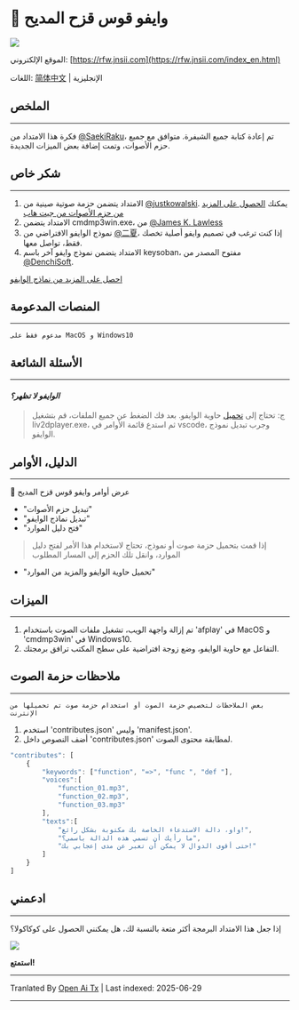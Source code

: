 # 🌈 وايفو قوس قزح المديح
![](https://s1.ax1x.com/2020/08/21/dNvHfS.gif)

الموقع الإلكتروني: [https://rfw.jnsii.com](https://rfw.jnsii.com/index_en.html)

اللغات: [简体中文](./README.zh.md) | الإنجليزية

## الملخص

----

فكرة هذا الامتداد من [@SaekiRaku](https://github.com/SaekiRaku/vscode-rainbow-fart)، تم إعادة كتابة جميع الشيفرة. متوافق مع جميع حزم الأصوات، وتمت إضافة بعض الميزات الجديدة.

## شكر خاص

---

1. الامتداد يتضمن حزمة صوتية صينية من [@justkowalski](https://github.com/JustKowalski). يمكنك [الحصول على المزيد من حزم الأصوات من جيت هاب](https://github.com/topics/rainbow-fart) 
2. الامتداد يتضمن cmdmp3win.exe، من [@James K. Lawless](http://jiml.us) 
3. نموذج الوايفو الافتراضي من [@二夏](https://erxia207.lofter.com)، إذا كنت ترغب في تصميم وايفو أصلية تخصك فقط، تواصل معها. 
4. الامتداد يتضمن نموذج وايفو آخر باسم keysoban، مفتوح المصدر من [@DenchiSoft](https://twitter.com/DenchiSoft/status/1036017773011525632).

[احصل على المزيد من نماذج الوايفو](https://github.com/ezshine/live2d-model-collections)

## المنصات المدعومة

---

~~~~
مدعوم فقط على MacOS و Windows10
~~~~

## الأسئلة الشائعة

---

#### _الوايفو لا تظهر؟_
> ج: تحتاج إلى [تحميل](https://github.com/ezshine/live2d-model-collections) حاوية الوايفو. بعد فك الضغط عن جميع الملفات، قم بتشغيل liv2dplayer.exe، ثم استدع قائمة الأوامر في vscode، وجرب تبديل نموذج الوايفو.

## الدليل، الأوامر

---

🌈 عرض أوامر وايفو قوس قزح المديح

- "تبديل حزم الأصوات"
- "تبديل نماذج الوايفو"
- "فتح دليل الموارد"

> إذا قمت بتحميل حزمة صوت أو نموذج، تحتاج لاستخدام هذا الأمر لفتح دليل الموارد، وانقل تلك الحزم إلى المسار المطلوب

- "تحميل حاوية الوايفو والمزيد من الموارد"

## الميزات

---

1. تم إزالة واجهة الويب، تشغيل ملفات الصوت باستخدام 'afplay' في MacOS و 'cmdmp3win' في Windows10. 
2. التفاعل مع حاوية الوايفو، وضع زوجة افتراضية على سطح المكتب ترافق برمجتك.

## ملاحظات حزمة الصوت

---

~~~~
بعض الملاحظات لتخصيص حزمة الصوت أو استخدام حزمة صوت تم تحميلها من الإنترنت
~~~~

1. استخدم 'contributes.json' وليس 'manifest.json'.
2. أضف النصوص داخل 'contributes.json' لمطابقة محتوى الصوت.

~~~~javascript
"contributes": [
    {
        "keywords": ["function", "=>", "func ", "def "],
        "voices":[
            "function_01.mp3",
            "function_02.mp3",
            "function_03.mp3"
        ],
        "texts":[
            "واو، دالة الاستدعاء الخاصة بك مكتوبة بشكل رائع!",
            "ما رأيك أن تسمي هذه الدالة باسمي؟",
            "حتى أقوى الدوال لا يمكن أن تعبر عن مدى إعجابي بك!"
        ]
    }
]
~~~~

## ادعمني

---

إذا جعل هذا الامتداد البرمجة أكثر متعة بالنسبة لك، هل يمكنني الحصول على كوكاكولا؟

![](./resources/donate.jpg)

**استمتع!**

---

Tranlated By [Open Ai Tx](https://github.com/OpenAiTx/OpenAiTx) | Last indexed: 2025-06-29

---